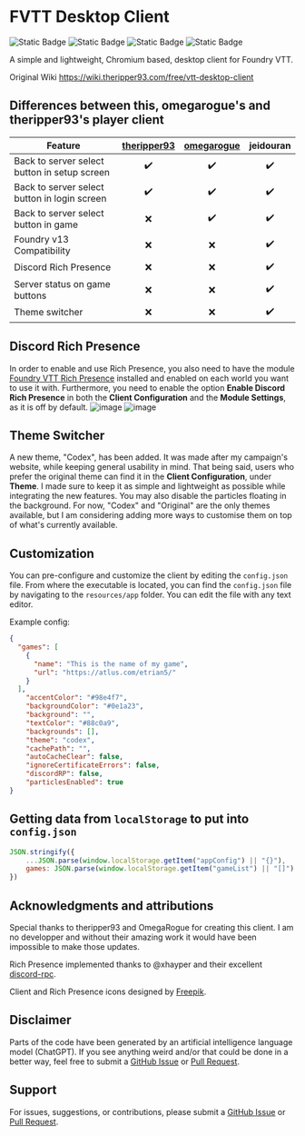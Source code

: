 # FVTT Desktop Client
![Static Badge](https://img.shields.io/badge/Foundry-v11-lightgreen)
![Static Badge](https://img.shields.io/badge/Foundry-v12-lightgreen)
![Static Badge](https://img.shields.io/badge/Foundry-v13-lightgreen)
![Static Badge](https://img.shields.io/badge/License-MIT-yellow)

A simple and lightweight, Chromium based, desktop client for Foundry VTT.

Original Wiki https://wiki.theripper93.com/free/vtt-desktop-client

## Differences between this, omegarogue's and theripper93's player client

| Feature                                      | [theripper93](https://github.com/theripper93/fvtt-player-client) | [omegarogue](https://github.com/OmegaRogue/fvtt-player-client) | jeidouran |
|----------------------------------------------|:----------------------------------------------------------------:|:--------------------------------------------------------------:|:---------:|
| Back to server select button in setup screen |                                ✔️                                |                               ✔️                              |    ✔️    |
| Back to server select button in login screen |                                ✔️                                |                               ✔️                              |    ✔️    |
| Back to server select button in game         |                                ❌                                |                               ✔️                              |    ✔️    |
| Foundry v13 Compatibility                    |                                ❌                                |                               ❌                              |    ✔️    |
| Discord Rich Presence                        |                                ❌                                |                               ❌                              |    ✔️    |
| Server status on game buttons                |                                ❌                                |                               ❌                              |    ✔️    |
| Theme switcher                               |                                ❌                                |                               ❌                              |    ✔️    |

## Discord Rich Presence

In order to enable and use Rich Presence, you also need to have the module [Foundry VTT Rich Presence](https://github.com/JeidoUran/fvtt-rich-presence) installed and enabled on each world you want to use it with. Furthermore, you need to enable the option **Enable Discord Rich Presence** in both the **Client Configuration** and the **Module Settings**, as it is off by default.
![image](https://github.com/user-attachments/assets/877fd3c7-f212-4b1e-8d6e-e5bfce7a2ce5)
![image](https://github.com/user-attachments/assets/aad94072-6e39-4138-88a0-28fbc687d02c)

## Theme Switcher

A new theme, "Codex", has been added. It was made after my campaign's website, while keeping general usability in mind. That being said, users who prefer the original theme can find it in the **Client Configuration**, under **Theme**. I made sure to keep it as simple and lightweight as possible while integrating the new features. You may also disable the particles floating in the background. For now, "Codex" and "Original" are the only themes available, but I am considering adding more ways to customise them on top of what's currently available.

## Customization

You can pre-configure and customize the client by editing the `config.json` file.
From where the executable is located,
you can find the `config.json` file by navigating to the `resources/app` folder.
You can edit the file with any text editor.

Example config:

```json
{
  "games": [
    {
      "name": "This is the name of my game",
      "url": "https://atlus.com/etrian5/"
    }
  ],
    "accentColor": "#98e4f7",
    "backgroundColor": "#0e1a23",
    "background": "",
    "textColor": "#88c0a9",
    "backgrounds": [],
    "theme": "codex",
    "cachePath": "",
    "autoCacheClear": false,
    "ignoreCertificateErrors": false,
    "discordRP": false,
    "particlesEnabled": true
}
```

## Getting data from `localStorage` to put into `config.json`

```js
JSON.stringify({
    ...JSON.parse(window.localStorage.getItem("appConfig") || "{}"),
    games: JSON.parse(window.localStorage.getItem("gameList") || "[]")
})
```

## Acknowledgments and attributions
Special thanks to theripper93 and OmegaRogue for creating this client. I am no developper and without their amazing work it would have been impossible to make those updates.

Rich Presence implemented thanks to @xhayper and their excellent [discord-rpc](https://www.npmjs.com/package/@xhayper/discord-rpc?activeTab=readme).

Client and Rich Presence icons designed by [Freepik](http://www.freepik.com/).

## Disclaimer

Parts of the code have been generated by an artificial intelligence language model (ChatGPT). If you see anything weird and/or that could be done in a better way, feel free to submit a [GitHub Issue](https://github.com/JeidoUran/fvtt-player-client/issues) or [Pull Request](https://github.com/JeidoUran/fvtt-player-client/pulls).

## Support

For issues, suggestions, or contributions, please submit a [GitHub Issue](https://github.com/JeidoUran/fvtt-player-client/issues) or [Pull Request](https://github.com/JeidoUran/fvtt-player-client/pulls).
